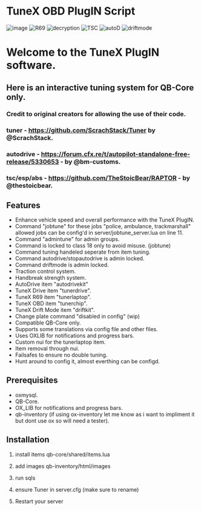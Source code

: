 # TuneX OBD PlugIN Script
![image](https://github.com/user-attachments/assets/2c761db7-1f8f-49de-b51b-193da8816b9e)
![R69](https://github.com/user-attachments/assets/28efd336-850f-486a-8ffe-3f60b8c4b8be)
![decryption](https://github.com/user-attachments/assets/2246cde3-06eb-4bfb-901a-8c932b2abdb7)
![TSC](https://github.com/user-attachments/assets/a0f19f4d-2d97-4d91-9fdb-6c7b7f2f5f72)
![autoD](https://github.com/user-attachments/assets/7384335c-5a72-41bb-abba-660eedb520b9)
![driftmode](https://github.com/user-attachments/assets/44429278-e19e-4b44-ae64-615affcc85b0)



# Welcome to the TuneX PlugIN software.
## Here is an interactive tuning system for QB-Core only.



### Credit to original creators for allowing the use of their code.
### tuner - https://github.com/ScrachStack/Tuner by @ScrachStack.
### autodrive - https://forum.cfx.re/t/autopilot-standalone-free-release/5330653 - by @bm-customs.
### tsc/esp/abs - https://github.com/TheStoicBear/RAPTOR - by @thestoicbear.



## Features
- Enhance vehicle speed and overall performance with the TuneX PlugIN.
- Command "jobtune" for these jobs "police, ambulance, trackmarshall" allowed jobs can be config'd in server/jobtune_server.lua on line 11.
- Command "admintune" for admin groups.
- Command is locked to class 18 only to avoid misuse. (jobtune)
- Command tuning handeled seperate from item tuning.
- Command autodrive/stopautodrive is admin locked.
- Command driftmode is admin locked.
- Traction control system.
- Handbreak strength system.
- AutoDrive item "autodrivekit"
- TuneX Drive item "tunerdrive".
- TuneX R69 item "tunerlaptop".
- TuneX OBD item "tunerchip".
- TuneX Drift Mode item "driftkit".
- Change plate command "disabled in config" (wip)
- Compatible QB-Core only.
- Supports some translations via config file and other files.
- Uses OXLIB for notifications and progress bars.
- Custom nui for the tunerlaptop item.
- Item removal through nui.
- Failsafes to ensure no double tuning.
- Hunt around to config it, almost everthing can be configd.



## Prerequisites
- oxmysql.
- QB-Core.
- OX_LIB for notifications and progress bars.
- qb-inventory (if using ox-inventory let me know as i want to impliment it but dont use ox so will need a tester).



## Installation
1) install items qb-core/shared/items.lua

2) add images qb-inventory/html/images

3) run sqls

4) ensure Tuner in server.cfg (make sure to rename)

5) Restart your server
